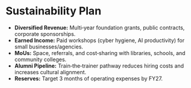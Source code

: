 
# Sustainability Plan

- **Diversified Revenue:** Multi‑year foundation grants, public contracts, corporate sponsorships.
- **Earned Income:** Paid workshops (cyber hygiene, AI productivity) for small businesses/agencies.
- **MoUs:** Space, referrals, and cost‑sharing with libraries, schools, and community colleges.
- **Alumni Pipeline:** Train‑the‑trainer pathway reduces hiring costs and increases cultural alignment.
- **Reserves:** Target 3 months of operating expenses by FY27.
